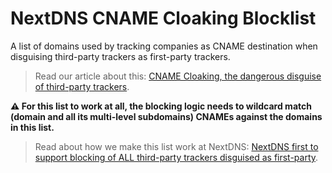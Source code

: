 # NextDNS CNAME Cloaking Blocklist

A list of domains used by tracking companies as CNAME destination when disguising third-party trackers as first-party trackers.

> Read our article about this: [CNAME Cloaking, the dangerous disguise of third-party trackers](https://medium.com/nextdns/cname-cloaking-the-dangerous-disguise-of-third-party-trackers-195205dc522a).

**⚠️ For this list to work at all, the blocking logic needs to wildcard match (domain and all its multi-level subdomains) CNAMEs against the domains in this list.**

> Read about how we make this list work at NextDNS: [NextDNS first to support blocking of ALL third-party trackers disguised as first-party](https://medium.com/nextdns/nextdns-added-cname-uncloaking-support-becomes-the-first-cross-platform-solution-to-the-problem-e3f437f84342).
